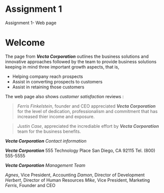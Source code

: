 # Assignment 1
 Assignment 1- Web page

 # Welcome

 The page from **_Vecta Corporation_** outlines the business solutions and innovative approaches followed by the team to provide business solutions keeping in mind three important growth aspects, that is,

 * Helping company reach prospects 
 * Assist in converting prospects to customers 
 * Assist in retaining those customers 

 The web page also shows _customer satisfaction_ reviews :

 > _Ferris Finkelstein_, founder and CEO appreciated **_Vecta Corporation_** for the level of dedication, professionalism and commitment that has increased thier income and exposure.

 > _Justin Case_, appreciated the incrediable effort by **_Vecta Corporation_** team for the business benefits.

**_Vecta Corporation_** _Contact information_

**_Vecta Corporation_**
555 Technology Place
San Diego, CA 92115
Tel. (800) 555-5555

**_Vecta Corporation_** _Management Team_

_Agnes_, Vice President, Accounting
_Damon_, Director of Development
_Herbert_, Director of Human Resources
_Mike_, Vice President, Marketing
_Ferris_, Founder and CEO